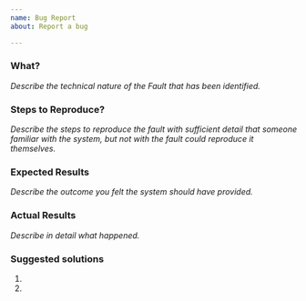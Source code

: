 ```yaml
---
name: Bug Report
about: Report a bug

---
```


### What?
_Describe the technical nature of the Fault that has been identified._

### Steps to Reproduce?
_Describe the steps to reproduce the fault with sufficient detail that 
someone familiar with the system, but not with the fault could 
reproduce it themselves._

### Expected Results
_Describe the outcome you felt the system should have provided._

### Actual Results
_Describe in detail what happened._

### Suggested solutions
   1. 
   2.
